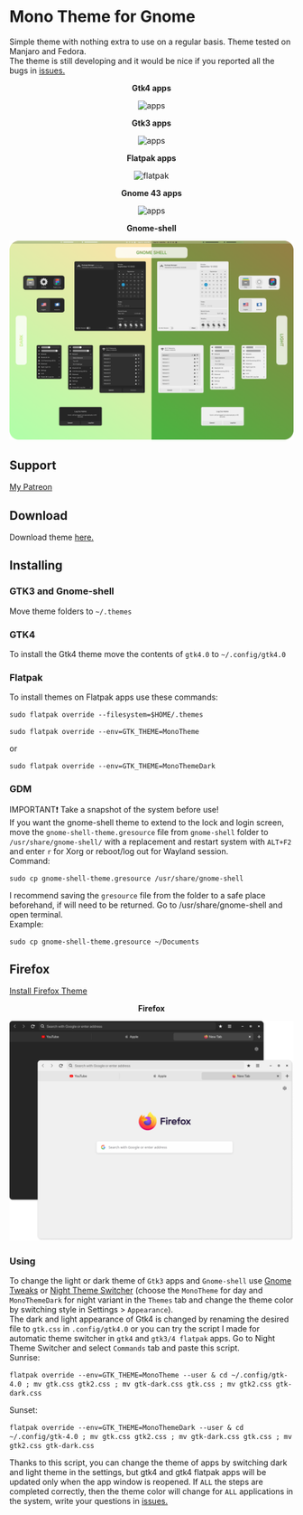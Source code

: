 # Mono Theme for Gnome
Simple theme with nothing extra to use on a regular basis. Theme tested on Manjaro and Fedora.  
The theme is still developing and it would be nice if you reported all the bugs in [issues.](https://github.com/witalihirsch/Mono-gtk-theme/issues)

<p align="center"><b>Gtk4 apps</b></p>
<p align="center">
  <img alt="apps" src="images/gtk4.png">
</p>

<p align="center"><b>Gtk3 apps</b></p>
<p align="center">
  <img alt="apps" src="images/gtk3.png">
</p>

<p align="center"><b>Flatpak apps</b></p>
<p align="center">
  <img alt="flatpak" src="images/flatpak.png">
</p>

<p align="center"><b>Gnome 43 apps</b></p>
<p align="center">
  <img alt="apps" src="images/gnome43.png">
</p>

<p align="center"><b>Gnome-shell</b></p>
<p align="center">
  <img alt="apps" src="images/gnome-shell.png">
</p>

## Support
[My Patreon](https://www.patreon.com/witalihirsch)

## Download
Download theme [here.](https://github.com/witalihirsch/Mono-gtk-theme/releases)

## Installing
### GTK3 and Gnome-shell 
Move theme folders to `~/.themes`

### GTK4
To install the Gtk4 theme move the contents of `gtk4.0` to `~/.config/gtk4.0`

### Flatpak
To install themes on Flatpak apps use these commands:  
```pwsh
sudo flatpak override --filesystem=$HOME/.themes
```  
```pwsh
sudo flatpak override --env=GTK_THEME=MonoTheme
```
or
```pwsh
sudo flatpak override --env=GTK_THEME=MonoThemeDark
```

### GDM
IMPORTANT❗️ Take a snapshot of the system before use!  
If you want the gnome-shell theme to extend to the lock and login screen, move the `gnome-shell-theme.gresource` file from `gnome-shell` folder to `/usr/share/gnome-shell/` with a replacement and restart system with `ALT+F2` and enter `r` for Xorg or reboot/log out for Wayland session.  
Command:
```pwsh
sudo cp gnome-shell-theme.gresource /usr/share/gnome-shell
```  
I recommend saving the `gresource` file from the folder to a safe place beforehand, if will need to be returned. Go to /usr/share/gnome-shell and open terminal.  
Example:
```pwsh
sudo cp gnome-shell-theme.gresource ~/Documents
``` 

## Firefox
[Install Firefox Theme](https://github.com/witalihirsch/Mono-firefox-theme)

<p align="center"><b>Firefox</b></p>
<p align="center">
  <img alt="apps" src="images/firefox.png">
</p>



### Using
To change the light or dark theme of `Gtk3` apps and `Gnome-shell` use [Gnome Tweaks](https://gitlab.gnome.org/GNOME/gnome-tweaks) or [Night Theme Switcher](https://extensions.gnome.org/extension/2236/night-theme-switcher/) (choose the `MonoTheme` for day and `MonoThemeDark` for night variant in the `Themes` tab and change the theme color by switching style in Settings > `Appearance`).  
The dark and light appearance of Gtk4 is changed by renaming the desired file to `gtk.css` in `.config/gtk4.0` or you can try the script I made for automatic theme switcher in `gtk4` and `gtk3/4 flatpak` apps. Go to Night Theme Switcher and select `Commands` tab and paste this script.  
Sunrise:  
```pwsh
flatpak override --env=GTK_THEME=MonoTheme --user & cd ~/.config/gtk-4.0 ; mv gtk.css gtk2.css ; mv gtk-dark.css gtk.css ; mv gtk2.css gtk-dark.css
```
Sunset:  
```pwsh
flatpak override --env=GTK_THEME=MonoThemeDark --user & cd ~/.config/gtk-4.0 ; mv gtk.css gtk2.css ; mv gtk-dark.css gtk.css ; mv gtk2.css gtk-dark.css
```
Thanks to this script, you can change the theme of apps by switching dark and light theme in the settings, but gtk4 and gtk4 flatpak apps will be updated only when the app window is reopened. If `ALL` the steps are completed correctly, then the theme color will change for `ALL` applications in the system, write your questions in [issues.](https://github.com/witalihirsch/Mono-gtk-theme/issues)